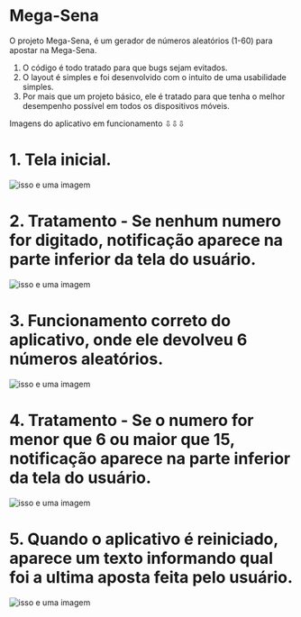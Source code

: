 # Mega-Sena

O projeto Mega-Sena, é um gerador de números aleatórios (1-60) para apostar na Mega-Sena.
1. O código é todo tratado para que bugs sejam evitados.
2. O layout é simples e foi desenvolvido com o intuito de uma usabilidade simples. 
3. Por mais que um projeto básico, ele é tratado para que tenha o melhor desempenho possível em todos os dispositivos móveis.

Imagens do aplicativo em funcionamento ⇩⇩⇩

# 1. Tela inicial.

![isso e uma imagem](https://github.com/Lopes-Vitor/Mega-Sena/blob/master/1.png)

# 2. Tratamento - Se nenhum numero for digitado, notificação aparece na parte inferior da tela do usuário.

![isso e uma imagem](https://github.com/Lopes-Vitor/Mega-Sena/blob/master/2.png)

# 3. Funcionamento correto do aplicativo, onde ele devolveu 6 números aleatórios.

![isso e uma imagem](https://github.com/Lopes-Vitor/Mega-Sena/blob/master/3.png)

# 4. Tratamento - Se o numero for menor que 6 ou maior que 15, notificação aparece na parte inferior da tela do usuário.

![isso e uma imagem](https://github.com/Lopes-Vitor/Mega-Sena/blob/master/4.png)

# 5. Quando o aplicativo é reiniciado, aparece um texto informando qual foi a ultima aposta feita pelo usuário.

![isso e uma imagem](https://github.com/Lopes-Vitor/Mega-Sena/blob/master/5.png)
